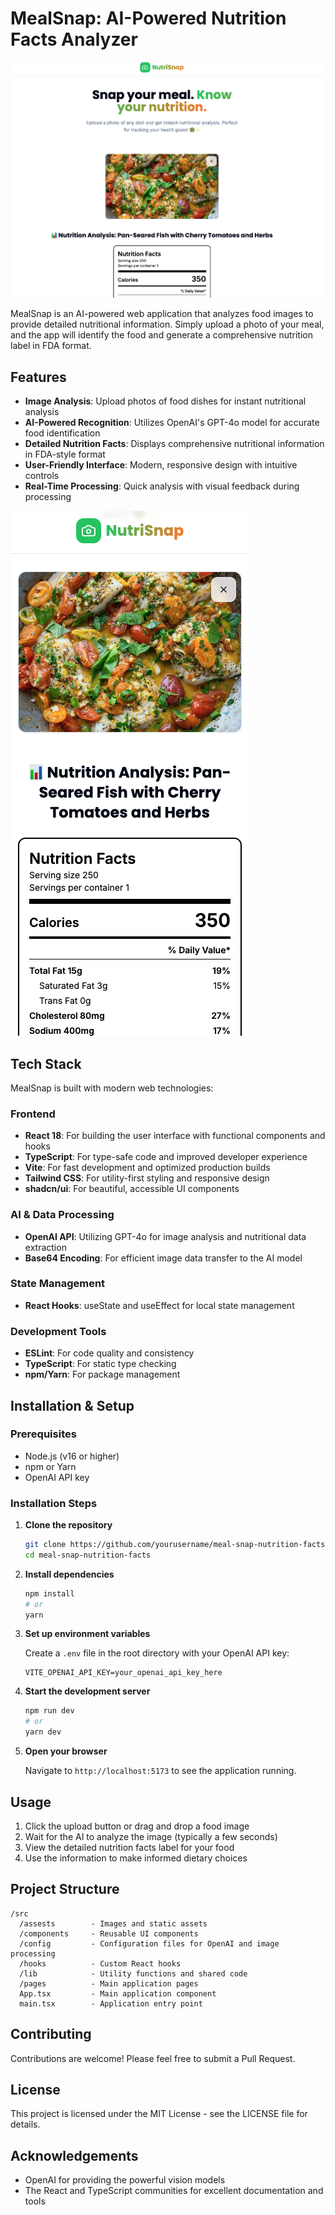 # MealSnap: AI-Powered Nutrition Facts Analyzer

![MealSnap App Screenshot 1](./src/assests/images/1.png)

MealSnap is an AI-powered web application that analyzes food images to provide detailed nutritional information. Simply upload a photo of your meal, and the app will identify the food and generate a comprehensive nutrition label in FDA format.

## Features

- **Image Analysis**: Upload photos of food dishes for instant nutritional analysis
- **AI-Powered Recognition**: Utilizes OpenAI's GPT-4o model for accurate food identification
- **Detailed Nutrition Facts**: Displays comprehensive nutritional information in FDA-style format
- **User-Friendly Interface**: Modern, responsive design with intuitive controls
- **Real-Time Processing**: Quick analysis with visual feedback during processing

![MealSnap App Screenshot 2](./src/assests/images/2.png)

## Tech Stack

MealSnap is built with modern web technologies:

### Frontend
- **React 18**: For building the user interface with functional components and hooks
- **TypeScript**: For type-safe code and improved developer experience
- **Vite**: For fast development and optimized production builds
- **Tailwind CSS**: For utility-first styling and responsive design
- **shadcn/ui**: For beautiful, accessible UI components

### AI & Data Processing
- **OpenAI API**: Utilizing GPT-4o for image analysis and nutritional data extraction
- **Base64 Encoding**: For efficient image data transfer to the AI model

### State Management
- **React Hooks**: useState and useEffect for local state management

### Development Tools
- **ESLint**: For code quality and consistency
- **TypeScript**: For static type checking
- **npm/Yarn**: For package management

## Installation & Setup

### Prerequisites
- Node.js (v16 or higher)
- npm or Yarn
- OpenAI API key

### Installation Steps

1. **Clone the repository**
   ```sh
   git clone https://github.com/yourusername/meal-snap-nutrition-facts.git
   cd meal-snap-nutrition-facts
   ```

2. **Install dependencies**
   ```sh
   npm install
   # or
   yarn
   ```

3. **Set up environment variables**
   
   Create a `.env` file in the root directory with your OpenAI API key:
   ```
   VITE_OPENAI_API_KEY=your_openai_api_key_here
   ```

4. **Start the development server**
   ```sh
   npm run dev
   # or
   yarn dev
   ```

5. **Open your browser**
   
   Navigate to `http://localhost:5173` to see the application running.

## Usage

1. Click the upload button or drag and drop a food image
2. Wait for the AI to analyze the image (typically a few seconds)
3. View the detailed nutrition facts label for your food
4. Use the information to make informed dietary choices

## Project Structure

```
/src
  /assests        - Images and static assets
  /components     - Reusable UI components
  /config         - Configuration files for OpenAI and image processing
  /hooks          - Custom React hooks
  /lib            - Utility functions and shared code
  /pages          - Main application pages
  App.tsx         - Main application component
  main.tsx        - Application entry point
```

## Contributing

Contributions are welcome! Please feel free to submit a Pull Request.

## License

This project is licensed under the MIT License - see the LICENSE file for details.

## Acknowledgements

- OpenAI for providing the powerful vision models
- The React and TypeScript communities for excellent documentation and tools
